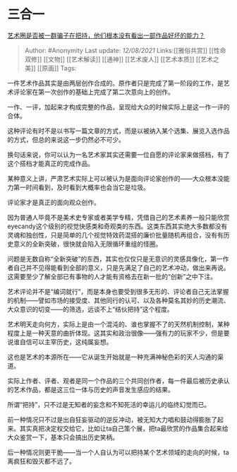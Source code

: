 # 三合一
[艺术圈是否被一群骗子在把持，他们根本没有看出一部作品好坏的能力？](https://www.zhihu.com/question/25156721/answer/2054499929)

> Author: #Anonymity
> Last update: *12/08/2021*
> Links:[[雅俗共赏]] [[性命双修]] [[文物]] [[艺术解读]] [[通神]] [[艺术废人]] [[艺术本质]] [[艺术之美]] [[原画]]
> Tags:

一件艺术作品其实是由两层创作合成的。原作者只是完成了第一阶段的工作，是艺术评论家在第一次创作的基础上完成了第二次意向上的创作。

一作、一评，加起来才构成完整的作品，呈现给大众的时候实际上是这一作一评的合体。

这种评论有时不是以书写一篇文章的方式，而是以被纳入某个选集、展览入选作品的方式，但总的来说这一步仍然必不可少。

换句话来说，你可以认为一名艺术家其实还需要一位自愿的评论家来做搭档，有了这个搭档才能真正的完成作品。

某种意义上讲，严肃艺术实际上可以被认为是面向评论家创作的——大众根本没能力第一时间看到，及时看到大概率也会当它是垃圾。

评论家才是真正的面向观众创作。

因为普通人毕竟不是美术史专家或者美学专精，凭借自己的艺术素养一般只能欣赏eyecandy这个级别的视觉快感类和奇观类的东西。这类东西其实绝大多数都没有灵魂和独创性，只是简单的几个视觉特效药混搭的廉价批量随机再组合，没有有历史意义的全新突破，很快就会陷入无限循环重组的怪圈。

问题是无数自称“全新突破”的东西，其实也仅仅只是无意识的灵感具像化，第一作者自己并不见得能看到全部的意义，只是先满足了自己的艺术冲动，做出来再说。这需要至少了解全部已有事物的人才能有资格去在新一批的“创新”之中下注。

艺术评论并不是“编词就行”，而是本身也要受到很多无形的、评论者自己无法掌握的机制——譬如市场的接受度、其他同行的认可、以及各种莫名其妙的历史潮流、大众意识的切变——的筛选，远谈不上“结伙把持”这个程度。

艺术明天走向何方，实际上是由一个混沌的、谁也掌握不了的天然机制控制，某种程度上是一种天意的曲折体现。这其实和政治很像——强有力的玩家不少，但是要说谁自信可以主宰历史，这纯属妄想。

这也是艺术的本源所在——它从诞生开始就是一种充满神秘色彩的天人沟通的渠道。

实际上作者、评者、观者是同一个作品的三个共同创作者，每一件最后被历史承认的艺术作品，都是这三位一体与历史的声音发生感应的结果。

所谓“把持”，只不过是无知者的妄念和不知死活的幸运儿的临终幻觉而已。

前一种情况只不过是出自狂妄驱动的逆反冲动，被无知大力唱和鼓动得膨胀了起来。其实真把决定权交给它，比如让ta自己策个展，把ta最欣赏的作品集合起来给大众鉴赏一下，基本只会搞出历史笑柄。

后一种情况则更干脆——当一个人自认为可以把持某个艺术领域的走向的时候，ta离疯狂和毁灭都不远了。

